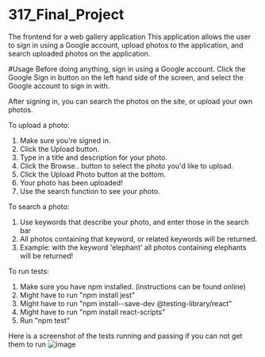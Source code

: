 # 317_Final_Project
The frontend for a web gallery application
This application allows the user to sign in using a Google account, upload photos to the application, and search uploaded photos on the application.

#Usage
Before doing anything, sign in using a Google account. Click the Google Sign in button on the left hand side of the screen, and select the Google account to sign in with.

After signing in, you can search the photos on the site, or upload your own photos.

To upload a photo:
1. Make sure you're signed in.
2. Click the Upload button.
3. Type in a title and description for your photo.
4. Click the Browse.. button to select the photo you'd like to upload.
5. Click the Upload Photo button at the bottom.
6. Your photo has been uploaded!
7. Use the search function to see your photo.

To search a photo:
1. Use keywords that describe your photo, and enter those in the search bar
2. All photos containing that keyword, or related keywords will be returned.
3. Example: with the keyword 'elephant' all photos containing elephants will be returned!

To run tests:
1. Make sure you have npm installed. (instructions can be found online)
2. Might have to run "npm install jest"
3. Might have to run "npm install--save-dev @testing-library/react"
4. Might have to run "npm install react-scripts"
5. Run "npm test"

Here is a screenshot of the tests running and passing if you can not get them to run
![image](https://user-images.githubusercontent.com/103701369/207160715-63574d90-a61a-4e29-9500-91837e58b3e6.png)
